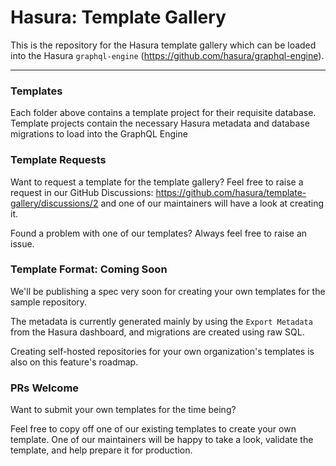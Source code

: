 # Hasura: Template Gallery

This is the repository for the Hasura template gallery which can be loaded into the Hasura `graphql-engine` (https://github.com/hasura/graphql-engine).

---

### Templates
Each folder above contains a template project for their requisite database. Template projects contain the necessary Hasura metadata and database migrations to load into the GraphQL Engine

### Template Requests

Want to request a template for the template gallery? Feel free to raise a request in our GitHub Discussions: https://github.com/hasura/template-gallery/discussions/2 and one of our maintainers will have a look at creating it.

Found a problem with one of our templates? Always feel free to raise an issue.

### Template Format: Coming Soon

We'll be publishing a spec very soon for creating your own templates for the sample repository.

The metadata is currently generated mainly by using the `Export Metadata` from the Hasura dashboard, and migrations are created using raw SQL.

Creating self-hosted repositories for your own organization's templates is also on this feature's roadmap.

### PRs Welcome

Want to submit your own templates for the time being?

Feel free to copy off one of our existing templates to create your own template. One of our maintainers will be happy to take a look, validate the template, and help prepare it for production.